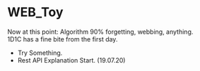 # WEB_Toy

Now at this point: Algorithm 90% forgetting, webbing, anything. <br>
1D1C has a fine bite from the first day.<br>
- Try Something.
- Rest API Explanation Start.
(19.07.20)
